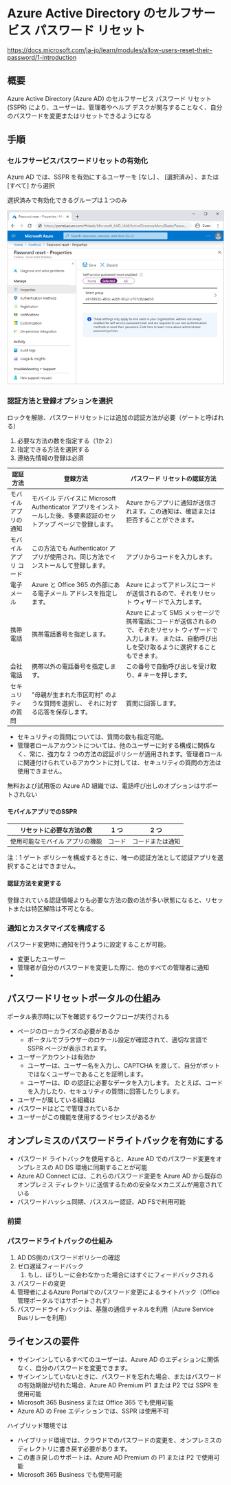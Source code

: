 # Azure Active Directory のセルフサービス パスワード リセット

https://docs.microsoft.com/ja-jp/learn/modules/allow-users-reset-their-password/1-introduction

## 概要

Azure Active Directory (Azure AD) のセルフサービス パスワード リセット (SSPR) により、ユーザーは、管理者やヘルプ デスクが関与することなく、自分のパスワードを変更またはリセットできるようになる

## 手順

### セルフサービスパスワードリセットの有効化

Azure AD では、SSPR を有効にするユーザーを [なし] 、 [選択済み] 、または [すべて] から選択

選択済みで有効化できるグループは１つのみ

![picture 5](images/8b8af599adb92bf3c51a08281c13270c829f2f64a40bd3ca6b8a596d789810aa.png)  

### 認証方法と登録オプションを選択

ロックを解除、パスワードリセットには追加の認証方法が必要（ゲートと呼ばれる）
1. 必要な方法の数を指定する（1か２）
2. 指定できる方法を選択する
3. 連絡先情報の登録は必須

認証方法 | 登録方法 | パスワード リセットの認証方法
-----|------|----------------
モバイル アプリの通知 | モバイル デバイスに Microsoft Authenticator アプリをインストールした後、多要素認証のセットアップ ページで登録します。 | Azure からアプリに通知が送信されます。この通知は、確認または拒否することができます。
モバイル アプリ コード | この方法でも Authenticator アプリが使用され、同じ方法でインストールして登録します。 | アプリからコードを入力します。
電子メール | Azure と Office 365 の外部にある電子メール アドレスを指定します。 | Azure によってアドレスにコードが送信されるので、それをリセット ウィザードで入力します。
携帯電話 | 携帯電話番号を指定します。 | Azure によって SMS メッセージで携帯電話にコードが送信されるので、それをリセット ウィザードで入力します。 または、自動呼び出しを受け取るように選択することもできます。
会社電話 | 携帯以外の電話番号を指定します。 | この番号で自動呼び出しを受け取り、# キーを押します。
セキュリティの質問 | "母親が生まれた市区町村" のような質問を選択し、 それに対する応答を保存します。 | 質問に回答します。

- セキュリティの質問については、質問の数も指定可能。
- 管理者ロールアカウントについては、他のユーザーに対する構成に関係なく、常に、強力な 2 つの方法の認証ポリシーが適用されます。管理者ロールに関連付けられているアカウントに対しては、セキュリティの質問の方法は使用できません。

無料および試用版の Azure AD 組織では、電話呼び出しのオプションはサポートされない

#### モバイルアプリでのSSPR

リセットに必要な方法の数 | 1 つ | 2 つ
-------------|-----|----
使用可能なモバイル アプリの機能 | コード | コードまたは通知

注：1 ゲート ポリシーを構成するときに、唯一の認証方法として認証アプリを選択することはできません。

#### 認証方法を変更する

登録されている認証情報よりも必要な方法の数の法が多い状態になると、リセットまたは特区解除は不可となる。

### 通知とカスタマイズを構成する

パスワード変更時に通知を行うように設定することが可能。

- 変更したユーザー
- 管理者が自分のパスワードを変更した際に、他のすべての管理者に通知
- 

## パスワードリセットポータルの仕組み

ポータル表示時に以下を確認するワークフローが実行される

- ページのローカライズの必要があるか
  - ポータルでブラウザーのロケール設定が確認されて、適切な言語で SSPR ページが表示されます。
- ユーザーアカウントは有効か
  - ユーザーは、ユーザー名を入力し、CAPTCHA を渡して、自分がボットではなくユーザーであることを証明します。
  - ユーザーは、ID の認証に必要なデータを入力します。 たとえば、コードを入力したり、セキュリティの質問に回答したりします。
- ユーザーが属している組織は
- パスワードはどこで管理されているか
- ユーザーがこの機能を使用するライセンスがあるか


## オンプレミスのパスワードライトバックを有効にする

- パスワード ライトバックを使用すると、Azure AD でのパスワード変更をオンプレミスの AD DS 環境に同期することが可能
- Azure AD Connect には、これらのパスワード変更を Azure AD から既存のオンプレミス ディレクトリに送信するための安全なメカニズムが用意されている
- パスワードハッシュ同期、パススルー認証、AD FSで利用可能

### 前提

### パスワードライトバックの仕組み

1. AD DS側のパスワードポリシーの確認
2. ゼロ遅延フィードバック
   1. もし、ぽりしーに会わなかった場合にはすぐにフィードバックされる
3. パスワードの変更
4. 管理者によるAzure Portalでのパスワード変更によるライトバック（Office管理ポータルではサポートされず）
5. パスワードライトバックは、基盤の通信チャネルを利用（Azure Service Busリレーを利用）

## ライセンスの要件

- サインインしているすべてのユーザーは、Azure AD のエディションに関係なく、自分のパスワードを変更できます。
- サインインしていないときに、パスワードを忘れた場合、またはパスワードの有効期限が切れた場合、Azure AD Premium P1 または P2 では SSPR を使用可能
- Microsoft 365 Business または Office 365 でも使用可能
- Azure AD の Free エディションでは、SSPR は使用不可

ハイブリッド環境では

- ハイブリッド環境では、クラウドでのパスワードの変更を、オンプレミスのディレクトリに書き戻す必要があります。 
- この書き戻しのサポートは、Azure AD Premium の P1 または P2 で使用可能
- Microsoft 365 Business でも使用可能